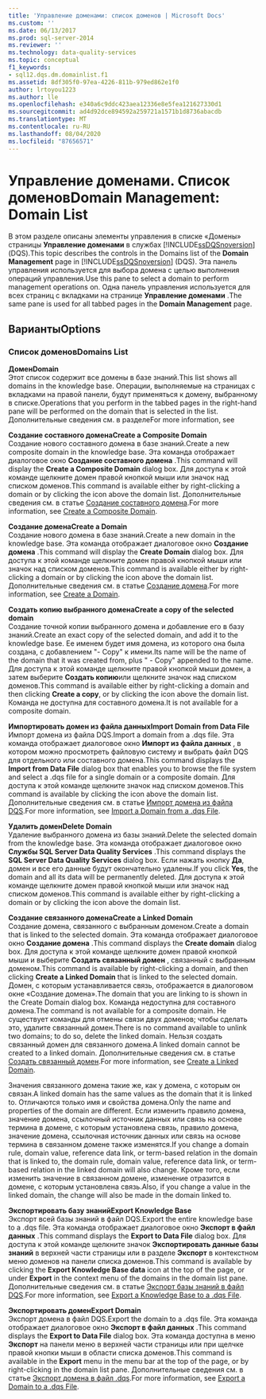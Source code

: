 ```yaml
---
title: 'Управление доменами: список доменов | Microsoft Docs'
ms.custom: ''
ms.date: 06/13/2017
ms.prod: sql-server-2014
ms.reviewer: ''
ms.technology: data-quality-services
ms.topic: conceptual
f1_keywords:
- sql12.dqs.dm.domainlist.f1
ms.assetid: 8df305f0-97ea-4226-811b-979ed862e1f0
author: lrtoyou1223
ms.author: lle
ms.openlocfilehash: e340a6c9ddc423aea12336e8e5fea121627330d1
ms.sourcegitcommit: ad4d92dce894592a259721a1571b1d8736abacdb
ms.translationtype: MT
ms.contentlocale: ru-RU
ms.lasthandoff: 08/04/2020
ms.locfileid: "87656571"
---
```

# <a name="domain-management-domain-list"></a><span data-ttu-id="809b8-102">Управление доменами. Список доменов</span><span class="sxs-lookup"><span data-stu-id="809b8-102">Domain Management: Domain List</span></span>
  <span data-ttu-id="809b8-103">В этом разделе описаны элементы управления в списке «Домены» страницы **Управление доменами** в службах [!INCLUDE[ssDQSnoversion](../includes/ssdqsnoversion-md.md)] (DQS).</span><span class="sxs-lookup"><span data-stu-id="809b8-103">This topic describes the controls in the Domains list of the **Domain Management** page in [!INCLUDE[ssDQSnoversion](../includes/ssdqsnoversion-md.md)] (DQS).</span></span> <span data-ttu-id="809b8-104">Эта панель управления используется для выбора домена с целью выполнения операций управления.</span><span class="sxs-lookup"><span data-stu-id="809b8-104">Use this pane to select a domain to perform management operations on.</span></span> <span data-ttu-id="809b8-105">Одна панель управления используется для всех страниц с вкладками на странице **Управление доменами** .</span><span class="sxs-lookup"><span data-stu-id="809b8-105">The same pane is used for all tabbed pages in the **Domain Management** page.</span></span>  
  
## <a name="options"></a><span data-ttu-id="809b8-106">Варианты</span><span class="sxs-lookup"><span data-stu-id="809b8-106">Options</span></span>  
  
### <a name="domains-list"></a><span data-ttu-id="809b8-107">Список доменов</span><span class="sxs-lookup"><span data-stu-id="809b8-107">Domains List</span></span>  
 <span data-ttu-id="809b8-108">**Домен**</span><span class="sxs-lookup"><span data-stu-id="809b8-108">**Domain**</span></span>  
 <span data-ttu-id="809b8-109">Этот список содержит все домены в базе знаний.</span><span class="sxs-lookup"><span data-stu-id="809b8-109">This list shows all domains in the knowledge base.</span></span> <span data-ttu-id="809b8-110">Операции, выполняемые на страницах с вкладками на правой панели, будут применяться к домену, выбранному в списке.</span><span class="sxs-lookup"><span data-stu-id="809b8-110">Operations that you perform in the tabbed pages in the right-hand pane will be performed on the domain that is selected in the list.</span></span> <span data-ttu-id="809b8-111">Дополнительные сведения см. в разделе</span><span class="sxs-lookup"><span data-stu-id="809b8-111">For more information, see</span></span>  
  
 <span data-ttu-id="809b8-112">**Создание составного домена**</span><span class="sxs-lookup"><span data-stu-id="809b8-112">**Create a Composite Domain**</span></span>  
 <span data-ttu-id="809b8-113">Создание нового составного домена в базе знаний.</span><span class="sxs-lookup"><span data-stu-id="809b8-113">Create a new composite domain in the knowledge base.</span></span> <span data-ttu-id="809b8-114">Эта команда отображает диалоговое окно **Создание составного домена** .</span><span class="sxs-lookup"><span data-stu-id="809b8-114">This command will display the **Create a Composite Domain** dialog box.</span></span> <span data-ttu-id="809b8-115">Для доступа к этой команде щелкните домен правой кнопкой мыши или значок над списком доменов.</span><span class="sxs-lookup"><span data-stu-id="809b8-115">This command is available either by right-clicking a domain or by clicking the icon above the domain list.</span></span> <span data-ttu-id="809b8-116">Дополнительные сведения см. в статье [Создание составного домена](../../2014/data-quality-services/create-a-composite-domain.md).</span><span class="sxs-lookup"><span data-stu-id="809b8-116">For more information, see [Create a Composite Domain](../../2014/data-quality-services/create-a-composite-domain.md).</span></span>  
  
 <span data-ttu-id="809b8-117">**Создание домена**</span><span class="sxs-lookup"><span data-stu-id="809b8-117">**Create a Domain**</span></span>  
 <span data-ttu-id="809b8-118">Создание нового домена в базе знаний.</span><span class="sxs-lookup"><span data-stu-id="809b8-118">Create a new domain in the knowledge base.</span></span> <span data-ttu-id="809b8-119">Эта команда отображает диалоговое окно **Создание домена** .</span><span class="sxs-lookup"><span data-stu-id="809b8-119">This command will display the **Create Domain** dialog box.</span></span> <span data-ttu-id="809b8-120">Для доступа к этой команде щелкните домен правой кнопкой мыши или значок над списком доменов.</span><span class="sxs-lookup"><span data-stu-id="809b8-120">This command is available either by right-clicking a domain or by clicking the icon above the domain list.</span></span> <span data-ttu-id="809b8-121">Дополнительные сведения см. в статье [Создание домена](../../2014/data-quality-services/create-a-domain.md).</span><span class="sxs-lookup"><span data-stu-id="809b8-121">For more information, see [Create a Domain](../../2014/data-quality-services/create-a-domain.md).</span></span>  
  
 <span data-ttu-id="809b8-122">**Создать копию выбранного домена**</span><span class="sxs-lookup"><span data-stu-id="809b8-122">**Create a copy of the selected domain**</span></span>  
 <span data-ttu-id="809b8-123">Создание точной копии выбранного домена и добавление его в базу знаний.</span><span class="sxs-lookup"><span data-stu-id="809b8-123">Create an exact copy of the selected domain, and add it to the knowledge base.</span></span> <span data-ttu-id="809b8-124">Ее именем будет имя домена, из которого она была создана, с добавлением "- Copy" к имени.</span><span class="sxs-lookup"><span data-stu-id="809b8-124">Its name will be the name of the domain that it was created from, plus " - Copy" appended to the name.</span></span> <span data-ttu-id="809b8-125">Для доступа к этой команде щелкните правой кнопкой мыши домен, а затем выберите **Создать копию**или щелкните значок над списком доменов.</span><span class="sxs-lookup"><span data-stu-id="809b8-125">This command is available either by right-clicking a domain and then clicking **Create a copy**, or by clicking the icon above the domain list.</span></span> <span data-ttu-id="809b8-126">Команда не доступна для составного домена.</span><span class="sxs-lookup"><span data-stu-id="809b8-126">It is not available for a composite domain.</span></span>  
  
 <span data-ttu-id="809b8-127">**Импортировать домен из файла данных**</span><span class="sxs-lookup"><span data-stu-id="809b8-127">**Import Domain from Data File**</span></span>  
 <span data-ttu-id="809b8-128">Импорт домена из файла DQS.</span><span class="sxs-lookup"><span data-stu-id="809b8-128">Import a domain from a .dqs file.</span></span> <span data-ttu-id="809b8-129">Эта команда отображает диалоговое окно **Импорт из файла данных** , в котором можно просмотреть файловую систему и выбрать файл DQS для отдельного или составного домена.</span><span class="sxs-lookup"><span data-stu-id="809b8-129">This command displays the **Import from Data File** dialog box that enables you to browse the file system and select a .dqs file for a single domain or a composite domain.</span></span> <span data-ttu-id="809b8-130">Для доступа к этой команде щелкните значок над списком доменов.</span><span class="sxs-lookup"><span data-stu-id="809b8-130">This command is available by clicking the icon above the domain list.</span></span> <span data-ttu-id="809b8-131">Дополнительные сведения см. в статье [Импорт домена из файла DQS](../../2014/data-quality-services/import-a-domain-from-a-dqs-file.md).</span><span class="sxs-lookup"><span data-stu-id="809b8-131">For more information, see [Import a Domain from a .dqs File](../../2014/data-quality-services/import-a-domain-from-a-dqs-file.md).</span></span>  
  
 <span data-ttu-id="809b8-132">**Удалить домен**</span><span class="sxs-lookup"><span data-stu-id="809b8-132">**Delete Domain**</span></span>  
 <span data-ttu-id="809b8-133">Удаление выбранного домена из базы знаний.</span><span class="sxs-lookup"><span data-stu-id="809b8-133">Delete the selected domain from the knowledge base.</span></span> <span data-ttu-id="809b8-134">Эта команда отображает диалоговое окно **Службы SQL Server Data Quality Services** .</span><span class="sxs-lookup"><span data-stu-id="809b8-134">This command displays the **SQL Server Data Quality Services** dialog box.</span></span> <span data-ttu-id="809b8-135">Если нажать кнопку **Да**, домен и все его данные будут окончательно удалены.</span><span class="sxs-lookup"><span data-stu-id="809b8-135">If you click **Yes**, the domain and all its data will be permanently deleted.</span></span> <span data-ttu-id="809b8-136">Для доступа к этой команде щелкните домен правой кнопкой мыши или значок над списком доменов.</span><span class="sxs-lookup"><span data-stu-id="809b8-136">This command is available either by right-clicking a domain or by clicking the icon above the domain list.</span></span>  
  
 <span data-ttu-id="809b8-137">**Создание связанного домена**</span><span class="sxs-lookup"><span data-stu-id="809b8-137">**Create a Linked Domain**</span></span>  
 <span data-ttu-id="809b8-138">Создание домена, связанного с выбранным доменом.</span><span class="sxs-lookup"><span data-stu-id="809b8-138">Create a domain that is linked to the selected domain.</span></span> <span data-ttu-id="809b8-139">Эта команда отображает диалоговое окно **Создание домена** .</span><span class="sxs-lookup"><span data-stu-id="809b8-139">This command displays the **Create domain** dialog box.</span></span> <span data-ttu-id="809b8-140">Для доступа к этой команде щелкните домен правой кнопкой мыши и выберите **Создать связанный домен** , связанный с выбранным доменом.</span><span class="sxs-lookup"><span data-stu-id="809b8-140">This command is available by right-clicking a domain, and then clicking **Create a Linked Domain** that is linked to the selected domain.</span></span> <span data-ttu-id="809b8-141">Домен, с которым устанавливается связь, отображается в диалоговом окне «Создание домена».</span><span class="sxs-lookup"><span data-stu-id="809b8-141">The domain that you are linking to is shown in the Create Domain dialog box.</span></span> <span data-ttu-id="809b8-142">Команда недоступна для составного домена.</span><span class="sxs-lookup"><span data-stu-id="809b8-142">The command is not available for a composite domain.</span></span> <span data-ttu-id="809b8-143">Не существует команды для отмены связи двух доменов; чтобы сделать это, удалите связанный домен.</span><span class="sxs-lookup"><span data-stu-id="809b8-143">There is no command available to unlink two domains; to do so, delete the linked domain.</span></span> <span data-ttu-id="809b8-144">Нельзя создать связанный домен для связанного домена.</span><span class="sxs-lookup"><span data-stu-id="809b8-144">A linked domain cannot be created to a linked domain.</span></span> <span data-ttu-id="809b8-145">Дополнительные сведения см. в статье [Создать связанный домен](../../2014/data-quality-services/create-a-linked-domain.md).</span><span class="sxs-lookup"><span data-stu-id="809b8-145">For more information, see [Create a Linked Domain](../../2014/data-quality-services/create-a-linked-domain.md).</span></span>  
  
 <span data-ttu-id="809b8-146">Значения связанного домена такие же, как у домена, с которым он связан.</span><span class="sxs-lookup"><span data-stu-id="809b8-146">A linked domain has the same values as the domain that it is linked to.</span></span> <span data-ttu-id="809b8-147">Отличаются только имя и свойства домена.</span><span class="sxs-lookup"><span data-stu-id="809b8-147">Only the name and properties of the domain are different.</span></span> <span data-ttu-id="809b8-148">Если изменить правило домена, значение домена, ссылочный источник данных или связь на основе термина в домене, с которым установлена связь, правило домена, значение домена, ссылочная источник данных или связь на основе термина в связанном домене также изменятся.</span><span class="sxs-lookup"><span data-stu-id="809b8-148">If you change a domain rule, domain value, reference data link, or term-based relation in the domain that is linked to, the domain rule, domain value, reference data link, or term-based relation in the linked domain will also change.</span></span> <span data-ttu-id="809b8-149">Кроме того, если изменить значение в связанном домене, изменение отразится в домене, с которым установлена связь.</span><span class="sxs-lookup"><span data-stu-id="809b8-149">Also, if you change a value in the linked domain, the change will also be made in the domain linked to.</span></span>  
  
 <span data-ttu-id="809b8-150">**Экспортировать базу знаний**</span><span class="sxs-lookup"><span data-stu-id="809b8-150">**Export Knowledge Base**</span></span>  
 <span data-ttu-id="809b8-151">Экспорт всей базы знаний в файл DQS.</span><span class="sxs-lookup"><span data-stu-id="809b8-151">Export the entire knowledge base to a .dqs file.</span></span> <span data-ttu-id="809b8-152">Эта команда отображает диалоговое окно **Экспорт в файл данных** .</span><span class="sxs-lookup"><span data-stu-id="809b8-152">This command displays the **Export to Data File** dialog box.</span></span> <span data-ttu-id="809b8-153">Для доступа к этой команде щелкните значок **Экспортировать данные базы знаний** в верхней части страницы или в разделе **Экспорт** в контекстном меню доменов на панели списка доменов.</span><span class="sxs-lookup"><span data-stu-id="809b8-153">This command is available by clicking the **Export Knowledge Base data** icon at the top of the page, or under **Export** in the context menu of the domains in the domain list pane.</span></span> <span data-ttu-id="809b8-154">Дополнительные сведения см. в статье [Экспорт базы знаний в файл DQS](../../2014/data-quality-services/export-a-knowledge-base-to-a-dqs-file.md).</span><span class="sxs-lookup"><span data-stu-id="809b8-154">For more information, see [Export a Knowledge Base to a .dqs File](../../2014/data-quality-services/export-a-knowledge-base-to-a-dqs-file.md).</span></span>  
  
 <span data-ttu-id="809b8-155">**Экспортировать домен**</span><span class="sxs-lookup"><span data-stu-id="809b8-155">**Export Domain**</span></span>  
 <span data-ttu-id="809b8-156">Экспорт домена в файл DQS.</span><span class="sxs-lookup"><span data-stu-id="809b8-156">Export the domain to a .dqs file.</span></span> <span data-ttu-id="809b8-157">Эта команда отображает диалоговое окно **Экспорт в файл данных** .</span><span class="sxs-lookup"><span data-stu-id="809b8-157">This command displays the **Export to Data File** dialog box.</span></span> <span data-ttu-id="809b8-158">Эта команда доступна в меню **Экспорт** на панели меню в верхней части страницы или при щелчке правой кнопки мыши в области списка доменов.</span><span class="sxs-lookup"><span data-stu-id="809b8-158">This command is available in the **Export** menu in the menu bar at the top of the page, or by right-clicking in the domain list pane.</span></span> <span data-ttu-id="809b8-159">Дополнительные сведения см. в статье [Экспорт домена в файл .dqs](../../2014/data-quality-services/export-a-domain-to-a-dqs-file.md).</span><span class="sxs-lookup"><span data-stu-id="809b8-159">For more information, see [Export a Domain to a .dqs File](../../2014/data-quality-services/export-a-domain-to-a-dqs-file.md).</span></span>  
  
  
